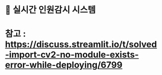 # 🎈 실시간 인원감시 시스템
# 참고 : https://discuss.streamlit.io/t/solved-import-cv2-no-module-exists-error-while-deploying/6799
